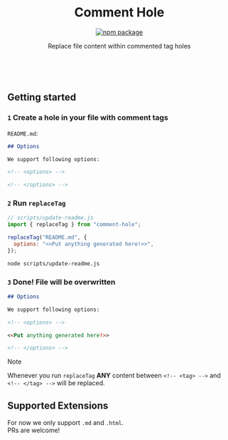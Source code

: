 <h1 align="center">Comment Hole</h1>

<p align="center">
  <a href="https://npmjs.com/package/comment-hole">
    <img src="https://img.shields.io/npm/v/comment-hole.svg" alt="npm package">
  </a>
</p>

<p align="center">Replace file content within commented tag holes</p>

<br>
<br>
<br>

## Getting started

### `1` Create a hole in your file with comment tags

`README.md`:

```md
## Options

We support following options:

<!-- <options> -->

<!-- </options> -->
```

### `2` Run `replaceTag`

```js
// scripts/update-readme.js
import { replaceTag } from "comment-hole";

replaceTag("README.md", {
  options: "<<Put anything generated here!>>",
});
```

```sh
node scripts/update-readme.js
```

### `3` Done! File will be overwritten

```md
## Options

We support following options:

<!-- <options> -->

<<Put anything generated here!>>

<!-- </options> -->
```

> [!NOTE]
> Whenever you run `replaceTag` **ANY** content between `<!-- <tag> -->` and `<!-- </tag> -->` will be replaced.

## Supported Extensions

For now we only support `.md` and `.html`.  
PRs are welcome!
